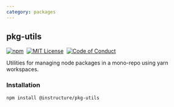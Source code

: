 ```yaml
---
category: packages
---
```


## pkg-utils

[![npm][npm]][npm-url]&nbsp;
[![MIT License][license-badge]][license]&nbsp;
[![Code of Conduct][coc-badge]][coc]

Utilities for managing node packages in a mono-repo using yarn workspaces.

### Installation

```sh
npm install @instructure/pkg-utils
```

[npm]: https://img.shields.io/npm/v/@instructure/pkg-utils.svg
[npm-url]: https://npmjs.com/package/@instructure/pkg-utils
[license-badge]: https://img.shields.io/npm/l/instructure-ui.svg?style=flat-square
[license]: https://github.com/instructure/instructure-ui/blob/master/LICENSE
[coc-badge]: https://img.shields.io/badge/code%20of-conduct-ff69b4.svg?style=flat-square
[coc]: https://github.com/instructure/instructure-ui/blob/master/CODE_OF_CONDUCT.md
